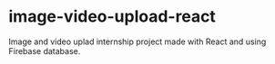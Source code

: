 # image-video-upload-react
Image and video uplad internship project made with React and using Firebase database.
